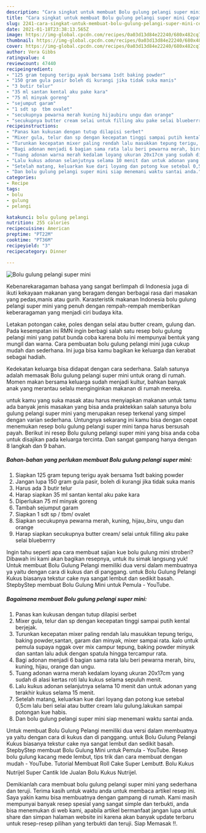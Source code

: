 ```yaml
---
description: "Cara singkat untuk membuat Bolu gulung pelangi super mini Cepat"
title: "Cara singkat untuk membuat Bolu gulung pelangi super mini Cepat"
slug: 2241-cara-singkat-untuk-membuat-bolu-gulung-pelangi-super-mini-cepat
date: 2021-01-18T23:38:13.565Z
image: https://img-global.cpcdn.com/recipes/0a03d13d84e22240/680x482cq70/bolu-gulung-pelangi-super-mini-foto-resep-utama.jpg
thumbnail: https://img-global.cpcdn.com/recipes/0a03d13d84e22240/680x482cq70/bolu-gulung-pelangi-super-mini-foto-resep-utama.jpg
cover: https://img-global.cpcdn.com/recipes/0a03d13d84e22240/680x482cq70/bolu-gulung-pelangi-super-mini-foto-resep-utama.jpg
author: Vera Gibbs
ratingvalue: 4
reviewcount: 47440
recipeingredient:
- "125 gram tepung terigu ayak bersama 1sdt baking powder"
- "150 gram gula pasir boleh di kurangi jika tidak suka manis"
- "3 butir telur"
- "35 ml santan kental aku pake kara"
- "75 ml minyak goreng"
- "sejumput garam"
- "1 sdt sp  tbm ovalet"
- "secukupnya pewarna merah kuning hijaubiru ungu dan orange"
- "secukupnya butter cream selai untuk filling aku pake selai blueberrry"
recipeinstructions:
- "Panas kan kukusan dengan tutup dilapisi serbet"
- "Mixer gula, telur dan sp dengan kecepatan tinggi sampai putih kental berjejak."
- "Turunkan kecepatan mixer paling rendah lalu masukkan tepung terigu, baking powder,santan, garam dan minyak, mixer sampai rata. kalo untuk pemula supaya nggak over mix campur tepung, baking powder minyak dan santan lalu aduk dengan spatula hingga tercampur rata."
- "Bagi adonan menjadi 6 bagian sama rata lalu beri pewarna merah, biru, kuning, hijau, orange dan ungu."
- "Tuang adonan warna merah kedalam loyang ukuran 20x17cm yang sudah di alasi kertas roti lalu kukus selama sepuluh menit."
- "Lalu kukus adonan selanjutnya selama 10 menit dan untuk adonan yang terakhir kukus selama 15 menit."
- "Setelah matang, keluarkan kue dari loyang dan potong kue setebal 0,5cm lalu beri selai atau butter cream lalu gulung.lakukan sampai potongan kue habis."
- "Dan bolu gulung pelangi super mini siap menemani waktu santai anda."
categories:
- Recipe
tags:
- bolu
- gulung
- pelangi

katakunci: bolu gulung pelangi 
nutrition: 255 calories
recipecuisine: American
preptime: "PT22M"
cooktime: "PT36M"
recipeyield: "3"
recipecategory: Dinner

---
```



![Bolu gulung pelangi super mini](https://img-global.cpcdn.com/recipes/0a03d13d84e22240/680x482cq70/bolu-gulung-pelangi-super-mini-foto-resep-utama.jpg)

Kebenarekaragaman bahasa yang sangat berlimpah di Indonesia juga di ikuti kekayaan makanan yang beragam dengan berbagai rasa dari masakan yang pedas,manis atau gurih. Karasteristik makanan Indonesia bolu gulung pelangi super mini yang penuh dengan rempah-rempah memberikan keberaragaman yang menjadi ciri budaya kita.


Letakan potongan cake, poles dengan selai atau butter cream, gulung dan. Pada kesempatan ini RMN ingin berbagi salah satu resep bolu gulung pelangi mini yang patut bunda coba karena bolu ini mempunyai bentuk yang mungil dan warna. Cara pembuatan bolu gulung pelangi mini juga cukup mudah dan sederhana. Ini juga bisa kamu bagikan ke keluarga dan kerabat sebagai hadiah.

Kedekatan keluarga bisa didapat dengan cara sederhana. Salah satunya adalah memasak Bolu gulung pelangi super mini untuk orang di rumah. Momen makan bersama keluarga sudah menjadi kultur, bahkan banyak anak yang merantau selalu menginginkan makanan di rumah mereka.

untuk kamu yang suka masak atau harus menyiapkan makanan untuk tamu ada banyak jenis masakan yang bisa anda praktekkan salah satunya bolu gulung pelangi super mini yang merupakan resep terkenal yang simpel dengan varian sederhana. Untungnya sekarang ini kamu bisa dengan cepat menemukan resep bolu gulung pelangi super mini tanpa harus bersusah payah.
Berikut ini resep Bolu gulung pelangi super mini yang bisa anda coba untuk disajikan pada keluarga tercinta. Dan sangat gampang hanya dengan 8 langkah dan 9 bahan.


<!--inarticleads1-->

##### Bahan-bahan yang perlukan membuat Bolu gulung pelangi super mini:

1. Siapkan 125 gram tepung terigu ayak bersama 1sdt baking powder
1. Jangan lupa 150 gram gula pasir, boleh di kurangi jika tidak suka manis
1. Harus ada 3 butir telur
1. Harap siapkan 35 ml santan kental aku pake kara
1. Diperlukan 75 ml minyak goreng
1. Tambah sejumput garam
1. Siapkan 1 sdt sp / tbm/ ovalet
1. Siapkan secukupnya pewarna merah, kuning, hijau,.biru, ungu dan orange
1. Harap siapkan secukupnya butter cream/ selai untuk filling aku pake selai blueberrry


Ingin tahu seperti apa cara membuat sajian kue bolu gulung mini stroberi? Dibawah ini kami akan bagikan resepnya, untuk itu simak langsung yuk! Untuk membuat Bolu Gulung Pelangi memiliki dua versi dalam membuatnya ya yaitu dengan cara di kukus dan di panggang. untuk Bolu Gulung Pelangi Kukus biasanya tekstur cake nya sangat lembut dan sedikit basah. StepbyStep membuat Bolu Gulung Mini untuk Pemula - YouTube. 

<!--inarticleads2-->

##### Bagaimana membuat  Bolu gulung pelangi super mini:

1. Panas kan kukusan dengan tutup dilapisi serbet
1. Mixer gula, telur dan sp dengan kecepatan tinggi sampai putih kental berjejak.
1. Turunkan kecepatan mixer paling rendah lalu masukkan tepung terigu, baking powder,santan, garam dan minyak, mixer sampai rata. kalo untuk pemula supaya nggak over mix campur tepung, baking powder minyak dan santan lalu aduk dengan spatula hingga tercampur rata.
1. Bagi adonan menjadi 6 bagian sama rata lalu beri pewarna merah, biru, kuning, hijau, orange dan ungu.
1. Tuang adonan warna merah kedalam loyang ukuran 20x17cm yang sudah di alasi kertas roti lalu kukus selama sepuluh menit.
1. Lalu kukus adonan selanjutnya selama 10 menit dan untuk adonan yang terakhir kukus selama 15 menit.
1. Setelah matang, keluarkan kue dari loyang dan potong kue setebal 0,5cm lalu beri selai atau butter cream lalu gulung.lakukan sampai potongan kue habis.
1. Dan bolu gulung pelangi super mini siap menemani waktu santai anda.


Untuk membuat Bolu Gulung Pelangi memiliki dua versi dalam membuatnya ya yaitu dengan cara di kukus dan di panggang. untuk Bolu Gulung Pelangi Kukus biasanya tekstur cake nya sangat lembut dan sedikit basah. StepbyStep membuat Bolu Gulung Mini untuk Pemula - YouTube. Resep bolu gulung kacang mede lembut, tips trik dan cara membuat dengan mudah - YouTube. Tutorial Membuat Roll Cake Super Lembut❗. Bolu Kukus Nutrijel Super Cantik Ide Jualan Bolu Kukus Nutrijel. 

Demikianlah cara membuat bolu gulung pelangi super mini yang sederhana dan teruji. Terima kasih untuk waktu anda untuk membaca artikel resep ini. Saya yakin kamu bisa membuatnya dengan gampang di rumah. Kami masih mempunyai banyak resep spesial yang sangat simple dan terbukti, anda bisa menemukan di web kami, apabila artikel bermanfaat jangan lupa untuk share dan simpan halaman website ini karena akan banyak update terbaru untuk resep-resep pilihan yang terbukti dan teruji. Siap Memasak !!. 

